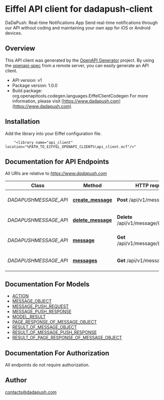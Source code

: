 # Eiffel API client for dadapush-client

DaDaPush: Real-time Notifications App Send real-time notifications through our API without coding and maintaining your own app for iOS or Android devices.

## Overview
This API client was generated by the [OpenAPI Generator](https://openapi-generator.tech) project.  By using the [openapi-spec](https://openapis.org) from a remote server, you can easily generate an API client.

- API version: v1
- Package version: 1.0.0
- Build package: org.openapitools.codegen.languages.EiffelClientCodegen
For more information, please visit [https://www.dadapush.com](https://www.dadapush.com)

## Installation
Add the library into your Eiffel configuration file.
```
    "<library name="api_client" location="%PATH_TO_EIFFEL_OPENAPI_CLIENT%\api_client.ecf"/>"
```

## Documentation for API Endpoints

All URIs are relative to *https://www.dadapush.com*

Class | Method | HTTP request | Description
------------ | ------------- | ------------- | -------------
*DADAPUSHMESSAGE_API* | [**create_message**](docs/DADAPUSHMESSAGE_API.md#create_message) | **Post** /api/v1/message | push Message to a Channel
*DADAPUSHMESSAGE_API* | [**delete_message**](docs/DADAPUSHMESSAGE_API.md#delete_message) | **Delete** /api/v1/message/{messageId} | delete a Channel Message
*DADAPUSHMESSAGE_API* | [**message**](docs/DADAPUSHMESSAGE_API.md#message) | **Get** /api/v1/message/{messageId} | get a Channel Message
*DADAPUSHMESSAGE_API* | [**messages**](docs/DADAPUSHMESSAGE_API.md#messages) | **Get** /api/v1/messages | get Message List


## Documentation For Models

 - [ACTION](docs/ACTION.md)
 - [MESSAGE_OBJECT](docs/MESSAGE_OBJECT.md)
 - [MESSAGE_PUSH_REQUEST](docs/MESSAGE_PUSH_REQUEST.md)
 - [MESSAGE_PUSH_RESPONSE](docs/MESSAGE_PUSH_RESPONSE.md)
 - [MODEL_RESULT](docs/MODEL_RESULT.md)
 - [PAGE_RESPONSE_OF_MESSAGE_OBJECT](docs/PAGE_RESPONSE_OF_MESSAGE_OBJECT.md)
 - [RESULT_OF_MESSAGE_OBJECT](docs/RESULT_OF_MESSAGE_OBJECT.md)
 - [RESULT_OF_MESSAGE_PUSH_RESPONSE](docs/RESULT_OF_MESSAGE_PUSH_RESPONSE.md)
 - [RESULT_OF_PAGE_RESPONSE_OF_MESSAGE_OBJECT](docs/RESULT_OF_PAGE_RESPONSE_OF_MESSAGE_OBJECT.md)


## Documentation For Authorization

 All endpoints do not require authorization.


## Author

contacts@dadapush.com

